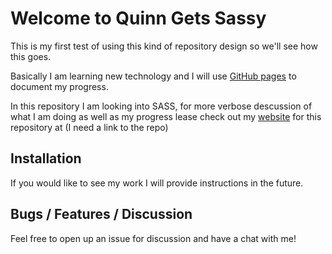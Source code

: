 # Welcome to Quinn Gets Sassy

This is my first test of using this kind of repository design so we'll see how
this goes.

Basically I am learning new technology and I will use [GitHub pages](https://quinn-donnelly.github.io/QuinnGetsSassy/) to document
my progress.

In this repository I am looking into SASS, for more verbose descussion of what I
am doing as well as my progress lease check out my [website](https://quinn-donnelly.github.io/QuinnGetsSassy/) for this repository
at (I need a link to the repo)

## Installation

If you would like to see my work I will provide instructions in
the future.

## Bugs / Features / Discussion

Feel free to open up an issue for discussion and have a chat with me!
